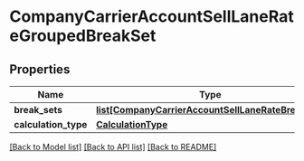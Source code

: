 # CompanyCarrierAccountSellLaneRateGroupedBreakSet

## Properties
Name | Type | Description | Notes
------------ | ------------- | ------------- | -------------
**break_sets** | [**list[CompanyCarrierAccountSellLaneRateBreakSet]**](CompanyCarrierAccountSellLaneRateBreakSet.md) |  | [optional] 
**calculation_type** | [**CalculationType**](CalculationType.md) |  | [optional] 

[[Back to Model list]](../README.md#documentation-for-models) [[Back to API list]](../README.md#documentation-for-api-endpoints) [[Back to README]](../README.md)

